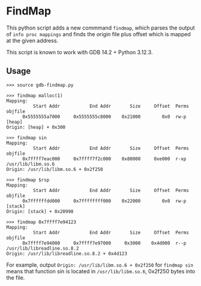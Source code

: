 # FindMap

This python script adds a new commmand `findmap`, which parses the output of `info proc mappings` and finds the
origin file plus offset which is mapped at the given address.

This script is known to work with GDB 14.2 + Python 3.12.3.

## Usage

```gdb
>>> source gdb-findmap.py

>>> findmap malloc(1)
Mapping:
          Start Addr           End Addr       Size     Offset  Perms  objfile
      0x5555555a7000     0x5555555c8000    0x21000        0x0  rw-p   [heap]
Origin: [heap] + 0x300

>>> findmap sin
Mapping:
          Start Addr           End Addr       Size     Offset  Perms  objfile
      0x7ffff7eac000     0x7ffff7f2c000    0x80000     0xe000  r-xp   /usr/lib/libm.so.6
Origin: /usr/lib/libm.so.6 + 0x2f250

>>> findmap $rsp
Mapping:
          Start Addr           End Addr       Size     Offset  Perms  objfile
      0x7ffffffdd000     0x7ffffffff000    0x22000        0x0  rw-p   [stack]
Origin: [stack] + 0x20998

>>> findmap 0x7ffff7e94123
Mapping:
          Start Addr           End Addr       Size     Offset  Perms  objfile
      0x7ffff7e94000     0x7ffff7e97000     0x3000    0x4d000  r--p   /usr/lib/libreadline.so.8.2
Origin: /usr/lib/libreadline.so.8.2 + 0x4d123
```

For example, output `Origin: /usr/lib/libm.so.6 + 0x2f250` for `findmap sin` means that function sin is located in `/usr/lib/libm.so.6`, 0x2f250 bytes into the file.

